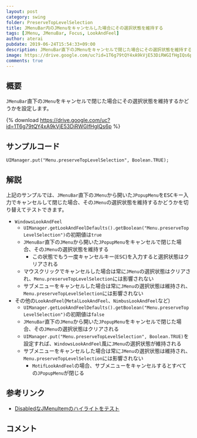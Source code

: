 ```yaml
---
layout: post
category: swing
folder: PreserveTopLevelSelection
title: JMenuBar内のJMenuをキャンセルした場合にその選択状態を維持する
tags: [JMenu, JMenuBar, Focus, LookAndFeel]
author: aterai
pubdate: 2019-06-24T15:54:33+09:00
description: JMenuBar直下のJMenuをキャンセルで閉じた場合にその選択状態を維持するかどうかを設定します。
image: https://drive.google.com/uc?id=1T6g79tQY4xA9kVjE53DiRWGIfHgIQs6p
comments: true
---
```

## 概要
`JMenuBar`直下の`JMenu`をキャンセルで閉じた場合にその選択状態を維持するかどうかを設定します。

{% download https://drive.google.com/uc?id=1T6g79tQY4xA9kVjE53DiRWGIfHgIQs6p %}

## サンプルコード
<pre class="prettyprint"><code>UIManager.put("Menu.preserveTopLevelSelection", Boolean.TRUE);
</code></pre>

## 解説
上記のサンプルでは、`JMenuBar`直下の`JMenu`から開いた`JPopupMenu`を<kbd>ESC</kbd>キー入力でキャンセルして閉じた場合、その`JMenu`の選択状態を維持するかどうかを切り替えてテストできます。

- `WindowsLookAndFeel`
    - `UIManager.getLookAndFeelDefaults().getBoolean("Menu.preserveTopLevelSelection")`の初期値は`true`
    - `JMenuBar`直下の`JMenu`から開いた`JPopupMenu`をキャンセルで閉じた場合、その`JMenu`の選択状態を維持する
        - この状態でもう一度キャンセルキー(<kbd>ESC</kbd>)を入力すると選択状態はクリアされる
    - マウスクリックでキャンセルした場合は常に`JMenu`の選択状態はクリアされ、`Menu.preserveTopLevelSelection`には影響されない
    - サブメニューをキャンセルした場合は常に`JMenu`の選択状態は維持され、`Menu.preserveTopLevelSelection`には影響されない
- その他の`LookAndFeel`(`MetalLookAndFeel`、`NimbusLookAndFeel`など)
    - `UIManager.getLookAndFeelDefaults().getBoolean("Menu.preserveTopLevelSelection")`の初期値は`false`
    - `JMenuBar`直下の`JMenu`から開いた`JPopupMenu`をキャンセルで閉じた場合、その`JMenu`の選択状態はクリアされる
    - `UIManager.put("Menu.preserveTopLevelSelection", Boolean.TRUE)`を設定すれば、`WindowsLookAndFeel`風に`JMenu`の選択状態が維持される
    - サブメニューをキャンセルした場合は常に`JMenu`の選択状態は維持され、`Menu.preserveTopLevelSelection`には影響されない
        - `MotifLookAndFeel`の場合、サブメニューをキャンセルするとすべての`JPopupMenu`が閉じる

<!-- dummy comment line for breaking list -->

## 参考リンク
- [DisabledなJMenuItemのハイライトをテスト](https://ateraimemo.com/Swing/DisabledAreNavigable.html)

<!-- dummy comment line for breaking list -->

## コメント
